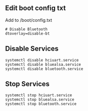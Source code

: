 ## Edit boot config txt

Add to /boot/config.txt
```
# Disable Bluetooth
dtoverlay=disable-bt
```


## Disable Services

```
systemctl disable hciuart.service
systemctl disable bluealsa.service
systemctl disable bluetooth.service
```


## Stop Services

```
systemctl stop hciuart.service
systemctl stop bluealsa.service
systemctl stop bluetooth.service
```
